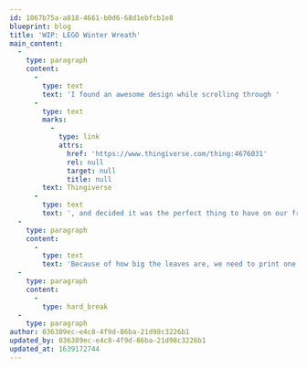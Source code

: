 ```yaml
---
id: 1067b75a-a818-4661-b0d6-68d1ebfcb1e8
blueprint: blog
title: 'WIP: LEGO Winter Wreath'
main_content:
  -
    type: paragraph
    content:
      -
        type: text
        text: 'I found an awesome design while scrolling through '
      -
        type: text
        marks:
          -
            type: link
            attrs:
              href: 'https://www.thingiverse.com/thing:4676031'
              rel: null
              target: null
              title: null
        text: Thingiverse
      -
        type: text
        text: ', and decided it was the perfect thing to have on our front door during the holiday season. It''s a wreath in the style of LEGO leaf pieces!'
  -
    type: paragraph
    content:
      -
        type: text
        text: 'Because of how big the leaves are, we need to print one at a time, and each one takes about 7 hours to print.'
  -
    type: paragraph
    content:
      -
        type: hard_break
  -
    type: paragraph
author: 036389ec-e4c8-4f9d-86ba-21d98c3226b1
updated_by: 036389ec-e4c8-4f9d-86ba-21d98c3226b1
updated_at: 1639172744
---
```

